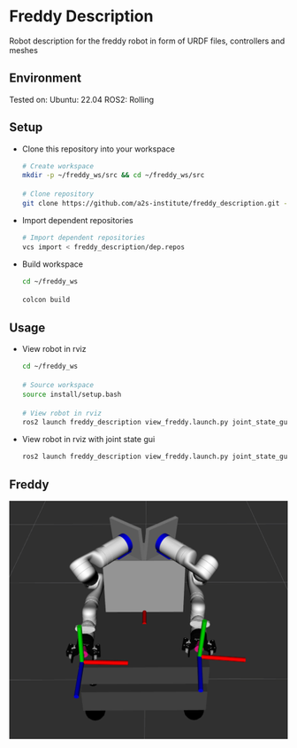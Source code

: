 # Freddy Description

Robot description for the freddy robot in form of URDF files, controllers and meshes

## Environment
Tested on:
  Ubuntu: 22.04
  ROS2: Rolling

## Setup

- Clone this repository into your workspace
  
  ```bash
  # Create workspace
  mkdir -p ~/freddy_ws/src && cd ~/freddy_ws/src

  # Clone repository
  git clone https://github.com/a2s-institute/freddy_description.git -b devel
  ```

- Import dependent repositories

  ```bash
  # Import dependent repositories
  vcs import < freddy_description/dep.repos
  ```

- Build workspace

  ```bash
  cd ~/freddy_ws

  colcon build
  ```

## Usage

- View robot in rviz

  ```bash
  cd ~/freddy_ws

  # Source workspace
  source install/setup.bash

  # View robot in rviz
  ros2 launch freddy_description view_freddy.launch.py joint_state_gui:=false
  ```

- View robot in rviz with joint state gui

  ```bash
  ros2 launch freddy_description view_freddy.launch.py joint_state_gui:=true
  ```

## Freddy

![Freddy](media/freddy_default_rviz.png)
